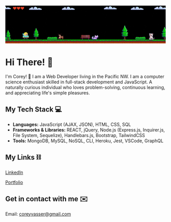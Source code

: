 ![Alt Text](./banner.gif)

# Hi There! 👋

I'm Corey! 🙂
I am a Web Developer living in the Pacific NW. I am a computer science enthusiast skilled in full-stack development and JavaScript. A naturally curious individual who loves problem-solving, continuous learning, and appreciating life's simple pleasures. 


## My Tech Stack 💻 

- **Languages:** JavaScript (AJAX, JSON), HTML, CSS, SQL
- **Frameworks & Libraries:** REACT, jQuery, Node.js (Express.js, Inquirer.js, File System, Sequelize), Handlebars.js, Bootstrap, TailwindCSS
- **Tools:** MongoDB, MySQL, NoSQL, CLI, Heroku, Jest, VSCode, GraphQL



## My Links ⛓ 

[LinkedIn](https://www.linkedin.com/in/corey-vasser/)

[Portfolio](https://www.cvasserportfolio.com/)

## Get in contact with me ✉️ 

Email: coreyvasser@gmail.com

